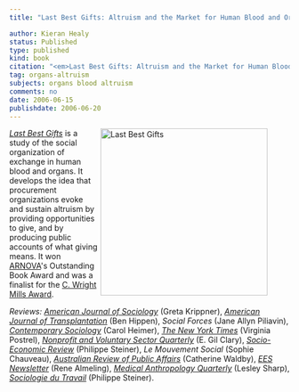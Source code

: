 ```yaml
---
title: "Last Best Gifts: Altruism and the Market for Human Blood and Organs"

author: Kieran Healy
status: Published
type: published
kind: book
citation: "<em>Last Best Gifts: Altruism and the Market for Human Blood and Organs</em>. University of Chicago Press."
tag: organs-altruism
subjects: organs blood altruism
comments: no
date: 2006-06-15
publishdate: 2006-06-20
---
```

<p><figure><img src="http://kieranhealy.org/files/misc/lbg-large.jpg" align="right" width=300px alt="Last Best Gifts"></figure><em><a href="http://www.amazon.com/Last-Best-Gifts-Altruism-Market/dp/0226322378">Last Best Gifts</a></em> is a study of the social organization of 
exchange in 
human blood and organs. It develops the idea that procurement organizations evoke and sustain altruism by providing opportunities to give, and by producing public accounts of what giving means. It won <a href="http://www.arnova.org/" title="ARNOVA">ARNOVA</a>'s Outstanding Book Award and was a finalist for the <a href="http://www.sssp1.org/?pageID=1018" title="Society for the Study of Social Problems-2006 C. Wright Mills Award Winner and Finalists">C. Wright Mills Award</a>.</p>

<p><em>Reviews:</em> <a href="http://www.journals.uchicago.edu/doi/pdf/10.1086/522391"><em>American Journal of Sociology</em></a> (Greta Krippner), <a href="http://www.kieranhealy.org/files/misc/hippenajot.pdf"><em>American Journal of Transplantation</em></a> (Ben Hippen), <em>Social Forces</em> (Jane Allyn Piliavin), <a href="http://www.ingentaconnect.com/content/asoca/cs/2008/00000037/00000006/art00018"><em>Contemporary Sociology</em></a> (Carol Heimer), <a href="http://www.nytimes.com/2007/01/28/books/review/Postrel.t.html?ex=157680000&amp;en=f390b3396e0ec28a&amp;ei=5124&amp;partner=permalink&amp;exprod=permalink"><em>The New York Times</em></a> (Virginia Postrel), <a href="http://nvs.sagepub.com/cgi/rapidpdf/0899764008319689v1"><em>Nonprofit and Voluntary Sector Quarterly</em></a> (E. Gil Clary), <a href="http://ser.oxfordjournals.org/cgi/reprint/6/2/365"><em>Socio-Economic Review</em></a> (Philippe Steiner), <em>Le Mouvement Social</em> (Sophie Chauveau), <a href="http://www.australianreview.net/digest/2007/06/waldby.html"><em>Australian Review of Public Affairs</em></a> (Catherine Waldby), <a href="http://econsoc.mpifg.de/archive/econ_soc_08-1.pdf"><em>EES Newsletter</em></a> (Rene Almeling), <a href="http://www.anthrosource.net/doi/pdfplus/10.1111/j.1548-1387.2008.00006_3.x"><em>Medical Anthropology Quarterly</em></a> (Lesley Sharp), <a href="http://www.sciencedirect.com/science?_ob=ArticleURL&amp;_udi=B6VR1-4RTCPT9-B&amp;_user=56761&amp;_coverDate=03%2F31%2F2008&amp;_alid=760447016&amp;_rdoc=1&amp;_fmt=high&amp;_orig=search&amp;_cdi=6221&amp;_sort=d&amp;_docanchor=&amp;view=c&amp;_ct=1&amp;_acct=C000059541&amp;_version=1&amp;_urlVersion=0&amp;_userid=56761&amp;md5=4e61d07203022b07cbdc0d671747f7b3"><em>Sociologie du Travail</em></a> (Philippe Steiner). <br /> <br /></p>
